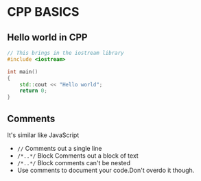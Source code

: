 # CPP BASICS

## Hello world in CPP

```c++
// This brings in the iostream library
#include <iostream>

int main()
{
    std::cout << "Hello world";
    return 0;
}

```

## Comments

It's similar like JavaScript

- `//` Comments out a single line
- `/*..*/` Block Comments out a block of text
- `/*..*/` Block comments can't be nested
- Use comments to document your code.Don't overdo it though.
